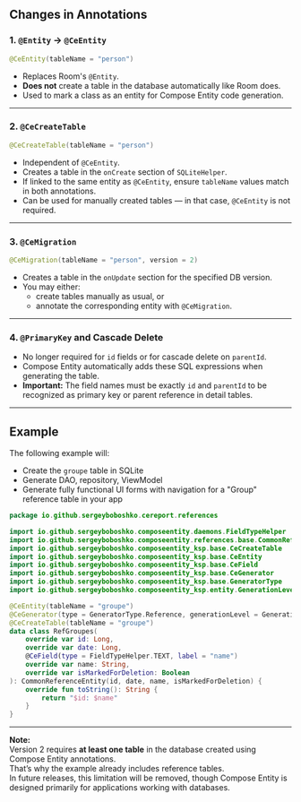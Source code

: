 ## Changes in Annotations

### 1. `@Entity` → `@CeEntity`
```kotlin
@CeEntity(tableName = "person")
```
- Replaces Room's `@Entity`.
- **Does not** create a table in the database automatically like Room does.  
- Used to mark a class as an entity for Compose Entity code generation.

---

### 2. `@CeCreateTable`
```kotlin
@CeCreateTable(tableName = "person")
```
- Independent of `@CeEntity`.  
- Creates a table in the `onCreate` section of `SQLiteHelper`.  
- If linked to the same entity as `@CeEntity`, ensure `tableName` values match in both annotations.  
- Can be used for manually created tables — in that case, `@CeEntity` is not required.

---

### 3. `@CeMigration`
```kotlin
@CeMigration(tableName = "person", version = 2)
```
- Creates a table in the `onUpdate` section for the specified DB version.  
- You may either:
  - create tables manually as usual, or
  - annotate the corresponding entity with `@CeMigration`.

---

### 4. `@PrimaryKey` and Cascade Delete
- No longer required for `id` fields or for cascade delete on `parentId`.  
- Compose Entity automatically adds these SQL expressions when generating the table.  
- **Important:** The field names must be exactly `id` and `parentId` to be recognized as primary key or parent reference in detail tables.

---

## Example

The following example will:
- Create the `groupe` table in SQLite
- Generate DAO, repository, ViewModel
- Generate fully functional UI forms with navigation for a "Group" reference table in your app

```kotlin
package io.github.sergeyboboshko.cereport.references

import io.github.sergeyboboshko.composeentity.daemons.FieldTypeHelper
import io.github.sergeyboboshko.composeentity.references.base.CommonReferenceEntity
import io.github.sergeyboboshko.composeentity_ksp.base.CeCreateTable
import io.github.sergeyboboshko.composeentity_ksp.base.CeEntity
import io.github.sergeyboboshko.composeentity_ksp.base.CeField
import io.github.sergeyboboshko.composeentity_ksp.base.CeGenerator
import io.github.sergeyboboshko.composeentity_ksp.base.GeneratorType
import io.github.sergeyboboshko.composeentity_ksp.entity.GenerationLevel

@CeEntity(tableName = "groupe")
@CeGenerator(type = GeneratorType.Reference, generationLevel = GenerationLevel.UI)
@CeCreateTable(tableName = "groupe")
data class RefGroupes(
    override var id: Long,
    override var date: Long,
    @CeField(type = FieldTypeHelper.TEXT, label = "name")
    override var name: String,
    override var isMarkedForDeletion: Boolean
): CommonReferenceEntity(id, date, name, isMarkedForDeletion) {
    override fun toString(): String {
        return "$id: $name"
    }
}
```

---

**Note:**  
Version 2 requires **at least one table** in the database created using Compose Entity annotations.  
That’s why the example already includes reference tables.  
In future releases, this limitation will be removed, though Compose Entity is designed primarily for applications working with databases.
